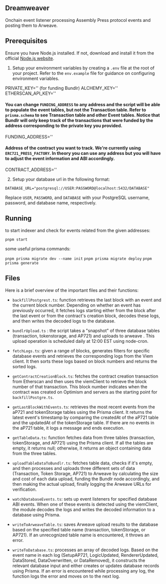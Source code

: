 ## Dreamweaver

Onchain event listener processing Assembly Press protocol events and posting them to Arweave.

## Prerequisites

Ensure you have Node.js installed. If not, download and install it from the official [Node.js website](https://nodejs.org/en/download/).

1. Setup your environment variables by creating a `.env` file at the root of your project. Refer to the `env.example` file for guidance on configuring environment variables.

PRIVATE_KEY='' (for funding Bundlr)
ALCHEMY_KEY=''
ETHERSCAN_API_KEY=''

#### You can change `FUNDING_ADDRESS` to any address and the script will be able to populate the event tables, but not the Transaction table. Refer to `prisma.schema` to see Transaction table and other Event tables. Notice that Bundlr will only keep track of the transactions that were funded by the address corresponding to the private key you provided.

FUNDING_ADDRESS=''

#### Address of the contract you want to track. We're currently using `ERC721_PRESS_FACTORY`. In theory you can use any address but you will have to adjust the event information and ABI accordingly.

CONTRACT_ADDRESS=''

2. Setup your database url in the following format:

```
DATABASE_URL="postgresql://USER:PASSWORD@localhost:5432/DATABASE"
```

Replace `USER`, `PASSWORD`, and `DATABASE` with your PostgreSQL username, password, and database name, respectively.

## Running

to start indexer and check for events related from the given addresses:

`pnpm start`

some useful prisma commands:

`pnpm prisma migrate dev --name init`
`pnpm prisma migrate deploy`
`pnpm prisma generate`

## Files

Here is a brief overview of the important files and their functions:

- `backfillPostgrest.ts`: function retrieves the last block with an event and the current block number. Depending on whether an event has previously occurred, it fetches logs starting either from the block after the last event or from the contract's creation block, decodes these logs, and then writes the decoded logs to the database.

- `bundlrUpload.ts` : the script takes a "snapshot" of three database tables (transaction, tokenstorage, and AP721) and uploads to arweave . This upload operation is scheduled daily at 12:00 EST using node-cron.

- `fetchLogs.ts`: given a range of blocks, generates filters for specific database events and retrieves the corresponding logs from the Viem client. It then sorts these logs based on block numbers and returns the sorted logs.

- `getContractCreationBlock.ts`: fetches the contract creation transaction from Etherscan and then uses the viemClient to retrieve the block number of that transaction. This block number indicates when the contract was created on Optimism and servers as the starting point for `backfillPostgre.ts`.

- `getLastBlockWithEvents.ts`: retrieves the most recent events from the aP721 and tokenStorage tables using the Prisma client. It returns the latest event's timestamp by comparing the createdAt of the aP721 table and the updatedAt of the tokenStorage table. If there are no events in the aP721 table, it logs a message and ends execution.

- `getTableData.ts`: function fetches data from three tables (transaction, tokenStorage, and AP721) using the Prisma client. If all the tables are empty, it returns null; otherwise, it returns an object containing data from the three tables.

- `uploadTableDataToBundlr.ts`: fetches table data, checks if it's empty, and then processes and uploads three different sets of data (Transaction, Token Storage, AP721) to Arweave by calculating the size and cost of each data upload, funding the Bundlr node accordingly, and then making the actual upload, finally logging the Arweave URLs for verification.

- `watchDatabaseEvents.ts`: sets up event listeners for specified database ABI events. When one of these events is detected using the viemClient, the module decodes the logs and writes the decoded information to a database using Prisma.

- `writeToArweaveTable.ts`: saves Arweave upload results to the database based on the specified table name (transaction, tokenStorage, or AP721). If an unrecognized table name is encountered, it throws an error.

- `writeToDatabase.ts`: processes an array of decoded logs. Based on the event name in each log (SetupAP721, LogicUpdated, RendererUpdated, DataStored, DataOverwritten, or DataRemoved), it constructs the relevant database input and either creates or updates database records using Prisma. If an error is encountered while processing any log, the function logs the error and moves on to the next log.
